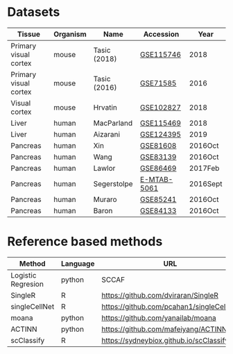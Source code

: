 # Datasets

Tissue|Organism|Name|Accession|Year
-|-|-|-|-
Primary visual cortex|mouse|Tasic (2018)|[GSE115746](https://www.ncbi.nlm.nih.gov/geo/query/acc.cgi?acc=GSE115746)|2018
Primary visual cortex|mouse|Tasic (2016)|[GSE71585](https://www.ncbi.nlm.nih.gov/geo/query/acc.cgi?acc=GSE71585)|2016
Visual cortex|mouse|Hrvatin|[GSE102827](https://www.ncbi.nlm.nih.gov/geo/query/acc.cgi?acc=GSE102827)|2018
Liver|human|MacParland|[GSE115469](https://www.ncbi.nlm.nih.gov/geo/query/acc.cgi?acc=GSE115469)|2018
Liver|human|Aizarani|[GSE124395](https://www.ncbi.nlm.nih.gov/geo/query/acc.cgi?acc=GSE124395)|2019
Pancreas|human|Xin|[GSE81608](https://www.ncbi.nlm.nih.gov/geo/query/acc.cgi?acc=GSE81608)|2016Oct
Pancreas|human|Wang|[GSE83139](https://www.ncbi.nlm.nih.gov/geo/query/acc.cgi?acc=GSE83139)|2016Oct
Pancreas|human|Lawlor|[GSE86469](https://www.ncbi.nlm.nih.gov/geo/query/acc.cgi?acc=GSE86469)|2017Feb
Pancreas|human|Segerstolpe|[E-MTAB-5061]()|2016Sept
Pancreas|human|Muraro|[GSE85241](https://www.ncbi.nlm.nih.gov/geo/query/acc.cgi?acc=GSE85241)|2016Oct
Pancreas|human|Baron|[GSE84133](https://www.ncbi.nlm.nih.gov/geo/query/acc.cgi?acc=GSE84133)|2016Oct

# Reference based methods

Method|Language|URL
-|-|-
Logistic Regresion|python|SCCAF
SingleR|R|https://github.com/dviraran/SingleR
singleCellNet|R|https://github.com/pcahan1/singleCellNet
moana|python|https://github.com/yanailab/moana
ACTINN|python|https://github.com/mafeiyang/ACTINN
scClassify|R|https://sydneybiox.github.io/scClassify
